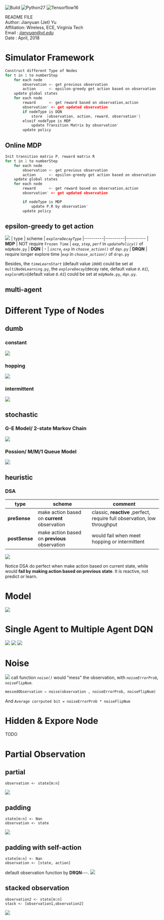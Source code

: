 ![Build](https://travis-ci.org/pemami4911/POMDPy.svg?branch=master) ![Python27](https://img.shields.io/badge/python-2.7-blue.svg) ![Tensorflow16](https://img.shields.io/badge/tensorflow-1.6-blue.svg)

README FILE  
Author: Jianyuan (Jet) Yu  
Affiliation: Wireless, ECE, Virginia Tech  
Email : *jianyuan@vt.edu*  
Date  : April, 2018 

# Simulator Framework
``` C
Construct different Type of Nodes
for t in 1 to numberStep
    for each node
        observation <- get previous observation
        action      <- epsilon-greedy get action based on observation
    update global states
    for each node
        reward      <- get reward based on observation,action
        observation' <- get updated observation
        if nodeType is DQN
            store  [observation, action, reward, observation']
        elseif nodeType is MDP
            update Transition Matrix by observation'
        update policy
```


## Online MDP
``` C
Init transition matrix P, reward matrix R
for t in 1 to numberStep
    for each node
        observation <- get previous observation
        action      <- epsilon-greedy get action based on observation
    update global states
    for each node
        reward      <- get reward based on observation,action
        observation' <- get updated observation

        if nodeType is MDP
            update P,R by observation'
        update policy


```


## epsilon-greedy to get action
![](/README_fig/epsilonGreedy.png)
| type    | scheme    | _`exploreDecayType`_
|----------|----------|----------
| __MDP__  | NOT require `Frozen Time` | _`exp`_, _`step`_, _`perf`_ in _`updatePolicy()`_ of `mdpNode.py`
| __DQN__ |  -  | _`incre`_, _`exp`_ in _`choose_action()`_  of `dqn.py`
| __DRQN__ |  require longer explore time   |_`exp`_ in  _`choose_action()`_  of `drqn.py`     


Besides, the _`timeLearnStart`_ (default value _`1000`_) could be set at `multiNodeLearning.py`, the _`exploreDecay`_(decay rate, default value _`0.01`_),  _`exploreMin`_(default value _`0.01`_) could be set at `mdpNode.py`, `dqn.py`.



## multi-agent



# Different Type of Nodes

## dumb
### constant
![](/README_fig/constant.png)
<!-- <img align="left" width="" height="100" src="/README_fig/constant.png">  -->


### hopping
![](/README_fig/hop.png)
<!-- <img align="left" width="" height="150" src="/README_fig/hop.png">  -->

### intermittent
![](/README_fig/im.png)
<!-- <img align="left" width="" height="100" src="/README_fig/im.png">  -->

## stochastic

### G-E Model/ 2-state Markov Chain
![](/README_fig/ge.png)
<!-- <img align="left" width="" height="150" src="/README_fig/ge.png">  -->

### Possion/ M/M/1 Queue Model
![](/README_fig/mm1.png)
<!-- <img align="left" width="" height="150" src="/README_fig/mm1.png">  -->

## heuristic
### DSA 
| type    | scheme    | comment   |
|----------|----------|----------
| __preSense__  | make action based on __current__ observation | classic, __reactive__ ,perfect, require full observation, low throughput  | 
| __postSense__ |  make action based on __previous__ observation  | would fail when meet hopping or intermittent |     
![](/README_fig/dsa.png)    
<!-- <img align="left" width="" height="150" src="/README_fig/dsa.png">  -->


Notice DSA do perfect when make action based on current state, while would __fail by making action based on previous state__. It is reactive, not predict or learn.


# Model
![](/README_fig/model.png)
<!-- <img align="left" width="" height="200" src="/README_fig/model.png">  -->


# Single Agent to Multiple Agent DQN
![](/README_fig/sync.png)
![](/README_fig/async1.png)
![](/README_fig/async2.png)


# Noise
![](/README_fig/noise.png)
call function _`noise()`_ would "mess" the observation, with _`noiseErrorProb`_,  _`noiseFlipNum`_.
``` python
messedObservation = noise(observation , noiseErrorProb, noiseFlipNum) 
```  
And `Average corrputed bit = noiseErrorProb * noiseFlipNum `


# Hidden & Expore Node
TODO

# Partial Observation

## partial
```
observation <- state[m:n]
```
![](/README_fig/partial.png)


## padding
```
state[m:n] <- Nan
observation <- state
```
![](/README_fig/pad.png)

## padding with self-action
```
state[m:n] <- Nan
observation <- [state, action]
```
default observation function by __DRQN__---.
![](/README_fig/pad-act.png)


## stacked observation
```
observation2 <- state[m:n]
stack <- [observation1,observation2]
```
![](/README_fig/stack.png)